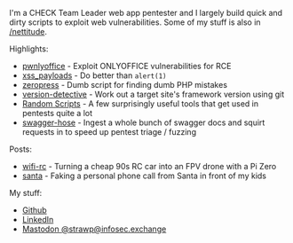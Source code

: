 I'm a CHECK Team Leader web app pentester and I largely build quick and dirty scripts to exploit web vulnerabilities. Some of my stuff is also in [/nettitude](http://github.com/nettitude). 

Highlights:

 - [pwnlyoffice](https://github.com/nettitude/pwnlyoffice) - Exploit ONLYOFFICE vulnerabilities for RCE
 - [xss_payloads](https://github.com/nettitude/xss_payloads) - Do better than `alert(1)`
 - [zeropress](https://github.com/nettitude/zeropress) - Dumb script for finding dumb PHP mistakes
 - [version-detective](https://github.com/strawp/version-detective) - Work out a target site's framework version using git
 - [Random Scripts](https://github.com/strawp/random-scripts) - A few surprisingly useful tools that get used in pentests quite a lot 
 - [swagger-hose](https://github.com/strawp/swagger-hose) - Ingest a whole bunch of swagger docs and squirt requests in to speed up pentest triage / fuzzing

Posts:

 - [wifi-rc](/wifi-rc) - Turning a cheap 90s RC car into an FPV drone with a Pi Zero
 - [santa](/santa) - Faking a personal phone call from Santa in front of my kids

My stuff:

 - [Github](https://github.com/strawp)
 - [LinkedIn](https://www.linkedin.com/in/ikwallace)
 - <a href="https://infosec.exchange/@Strawp" rel="me">Mastodon @strawp@infosec.exchange</a>

